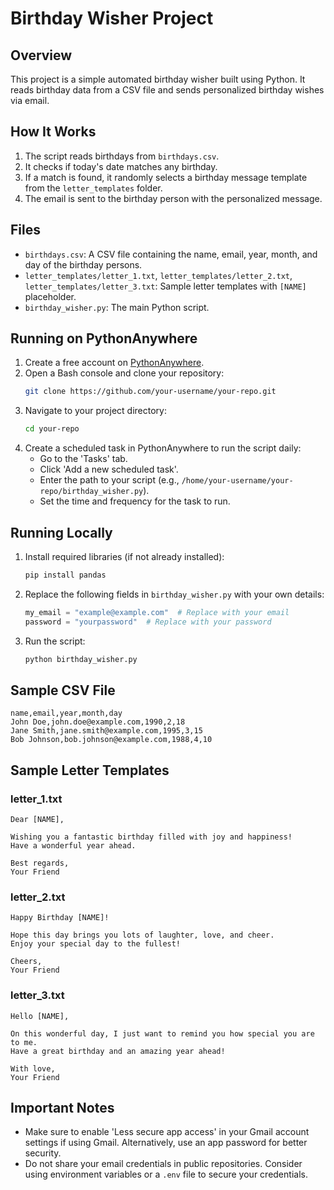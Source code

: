 # Birthday Wisher Project

## Overview
This project is a simple automated birthday wisher built using Python. It reads birthday data from a CSV file and sends personalized birthday wishes via email.

## How It Works
1. The script reads birthdays from `birthdays.csv`.
2. It checks if today's date matches any birthday.
3. If a match is found, it randomly selects a birthday message template from the `letter_templates` folder.
4. The email is sent to the birthday person with the personalized message.

## Files
- `birthdays.csv`: A CSV file containing the name, email, year, month, and day of the birthday persons.
- `letter_templates/letter_1.txt`, `letter_templates/letter_2.txt`, `letter_templates/letter_3.txt`: Sample letter templates with `[NAME]` placeholder.
- `birthday_wisher.py`: The main Python script.

## Running on PythonAnywhere
1. Create a free account on [PythonAnywhere](https://www.pythonanywhere.com/).
2. Open a Bash console and clone your repository:
   ```bash
   git clone https://github.com/your-username/your-repo.git
   ```
3. Navigate to your project directory:
   ```bash
   cd your-repo
   ```
4. Create a scheduled task in PythonAnywhere to run the script daily:
   - Go to the 'Tasks' tab.
   - Click 'Add a new scheduled task'.
   - Enter the path to your script (e.g., `/home/your-username/your-repo/birthday_wisher.py`).
   - Set the time and frequency for the task to run.

## Running Locally
1. Install required libraries (if not already installed):
   ```bash
   pip install pandas
   ```
2. Replace the following fields in `birthday_wisher.py` with your own details:
   ```python
   my_email = "example@example.com"  # Replace with your email
   password = "yourpassword"  # Replace with your password
   ```
3. Run the script:
   ```bash
   python birthday_wisher.py
   ```

## Sample CSV File
```csv
name,email,year,month,day
John Doe,john.doe@example.com,1990,2,18
Jane Smith,jane.smith@example.com,1995,3,15
Bob Johnson,bob.johnson@example.com,1988,4,10
```

## Sample Letter Templates
### letter_1.txt
```
Dear [NAME],

Wishing you a fantastic birthday filled with joy and happiness!
Have a wonderful year ahead.

Best regards,
Your Friend
```
### letter_2.txt
```
Happy Birthday [NAME]!

Hope this day brings you lots of laughter, love, and cheer.
Enjoy your special day to the fullest!

Cheers,
Your Friend
```
### letter_3.txt
```
Hello [NAME],

On this wonderful day, I just want to remind you how special you are to me.
Have a great birthday and an amazing year ahead!

With love,
Your Friend
```

## Important Notes
- Make sure to enable 'Less secure app access' in your Gmail account settings if using Gmail. Alternatively, use an app password for better security.
- Do not share your email credentials in public repositories. Consider using environment variables or a `.env` file to secure your credentials.
